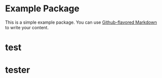 # Example Package

This is a simple example package. You can use
[Github-flavored Markdown](https://guides.github.com/features/mastering-markdown/)
to write your content.
# test
# tester
